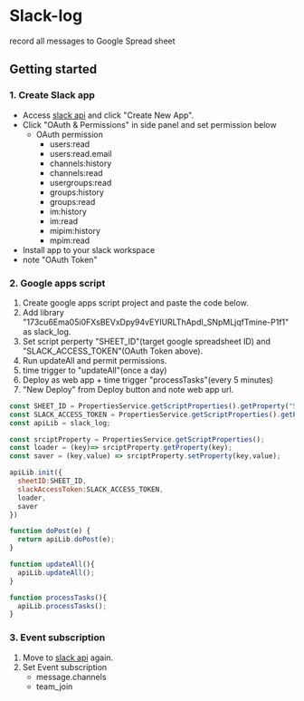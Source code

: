 # Slack-log

record all messages to Google Spread sheet

## Getting started

### 1. Create Slack app

- Access [slack api](https://api.slack.com/apps) and click "Create New App".
- Click "OAuth & Permissions" in side panel and set permission below
  - OAuth permission
    - users:read
    - users:read.email
    - channels:history
    - channels:read
    - usergroups:read
    - groups:history
    - groups:read
    - im:history
    - im:read
    - mipim:history
    - mpim:read
- Install app to your slack workspace
- note "OAuth Token"


### 2. Google apps script

1. Create google apps script project and paste the code below.
2. Add library "173cu6Ema05i0FXsBEVxDpy94vEYIURLThApdI_SNpMLjqfTmine-P1f1" as slack_log.
3. Set script perperty "SHEET_ID"(target google spreadsheet ID) and "SLACK_ACCESS_TOKEN"(OAuth Token above).
4. Run updateAll and permit permissions.
5. time trigger to "updateAll"(once a day)
6. Deploy as web app + time trigger "processTasks"(every 5 minutes)
7. "New Deploy" from Deploy button and note web app url. 

```js
const SHEET_ID = PropertiesService.getScriptProperties().getProperty("SHEET_ID");
const SLACK_ACCESS_TOKEN = PropertiesService.getScriptProperties().getProperty("SLACK_ACCESS_TOKEN");
const apiLib = slack_log;

const srciptProperty = PropertiesService.getScriptProperties();
const loader = (key)=> srciptProperty.getProperty(key);
const saver = (key,value) => srciptProperty.setProperty(key,value);

apiLib.init({
  sheetID:SHEET_ID,
  slackAccessToken:SLACK_ACCESS_TOKEN,
  loader,
  saver
})

function doPost(e) {
  return apiLib.doPost(e);
}

function updateAll(){
  apiLib.updateAll();
}

function processTasks(){
  apiLib.processTasks();
}

```

### 3. Event subscription

1. Move to [slack api](https://api.slack.com/apps) again.
2. Set Event subscription
    - message.channels
    - team_join

